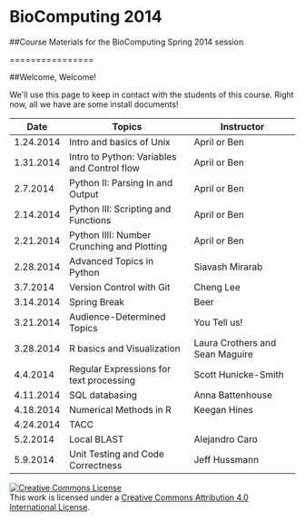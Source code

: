 # BioComputing 2014
##Course Materials for the BioComputing Spring 2014 session

================


##Welcome, Welcome!

We'll use this page to keep in contact with the students of this course. Right now, all we have are some install documents!

|Date | Topics | Instructor | 
|-----|-----|-----|
|1.24.2014	| Intro and basics of Unix 	|April or Ben |	
|1.31.2014	| Intro to Python: Variables and Control flow | April or Ben |	
|2.7.2014	| Python II: Parsing In and Output	|	April or Ben |
|2.14.2014	| Python III: Scripting and Functions 	|April or Ben|	
|2.21.2014	| Python IIII: Number Crunching and Plotting 	|April or Ben |	
|2.28.2014      | Advanced Topics in Python	| Siavash Mirarab |
|3.7.2014	|Version Control with Git	| Cheng Lee  |
|3.14.2014	|Spring Break			| Beer |
|3.21.2014	|Audience-Determined Topics	| You Tell us!|
|3.28.2014	|R basics and Visualization	| Laura Crothers and Sean Maguire |
|4.4.2014	|Regular Expressions for text processing	| Scott Hunicke-Smith |
|4.11.2014	|SQL databasing			| Anna Battenhouse |
|4.18.2014	|Numerical Methods in R		| Keegan Hines |
|4.24.2014	|TACC	 			| |
|5.2.2014	| Local BLAST			| Alejandro Caro |
|5.9.2014	| Unit Testing and Code Correctness	| Jeff Hussmann |

<a rel="license" href="http://creativecommons.org/licenses/by/4.0/"><img alt="Creative Commons License" style="border-width:0" src="http://i.creativecommons.org/l/by/4.0/88x31.png" /></a><br />This work is licensed under a <a rel="license" href="http://creativecommons.org/licenses/by/4.0/">Creative Commons Attribution 4.0 International License</a>.
